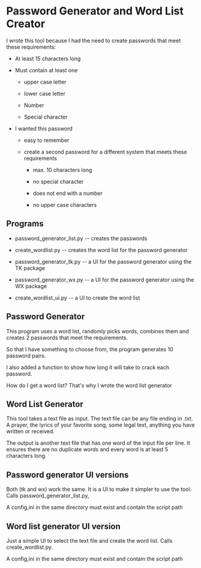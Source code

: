 # Password Generator and Word List Creator

I wrote this tool because I had the need to create passwords that meet
these requirements:

-   At least 15 characters long

-   Must contain at least one

    -   upper case letter

    -   lower case letter

    -   Number

    -   Special character

-   I wanted this password

    -   easy to remember

    -   create a second password for a different system that meets these
        requirements

        -   max. 10 characters long

        -   no special character

        -   does not end with a number

        -   no upper case characters

## Programs

-   password_generator_list.py -- creates the passwords

-   create_wordlist.py -- creates the word list for the password
    generator

-   password_generator_tk.py -- a UI for the password generator using
    the TK package

-   password_generator_wx.py -- a UI for the password generator using
    the WX package

-   create_wordlist_ui.py -- a UI to create the word list

## Password Generator

This program uses a word list, randomly picks words, combines them and
creates 2 passwords that meet the requirements.

So that I have something to choose from, the program generates 10
password pairs.

I also added a function to show how long it will take to crack each
password.

How do I get a word list? That's why I wrote the word list generator

## Word List Generator

This tool takes a text file as input. The text file can be any file
ending in .txt. A prayer, the lyrics of your favorite song, some legal
text, anything you have written or received.

The output is another text file that has one word of the input file per
line. It ensures there are no duplicate words and every word is at least
5 characters long.

## Password generator UI versions

Both (tk and wx) work the same. It is a UI to make it simpler to use the
tool. Calls password_generator_list.py,

A config,ini in the same directory must exist and contain the script
path

## Word list generator UI version

Just a simple UI to select the text file and create the word list. Calls
create_wordlist.py.

A config,ini in the same directory must exist and contain the script
path
